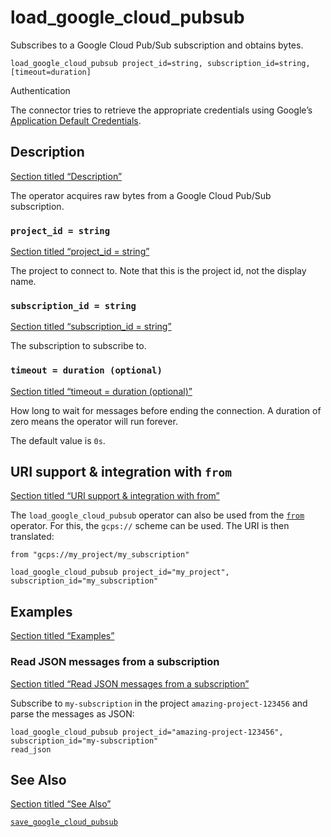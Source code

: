 # load_google_cloud_pubsub

Subscribes to a Google Cloud Pub/Sub subscription and obtains bytes.

```tql
load_google_cloud_pubsub project_id=string, subscription_id=string, [timeout=duration]
```

Authentication

The connector tries to retrieve the appropriate credentials using Google’s [Application Default Credentials](https://google.aip.dev/auth/4110).

## Description

[Section titled “Description”](#description)

The operator acquires raw bytes from a Google Cloud Pub/Sub subscription.

### `project_id = string`

[Section titled “project\_id = string”](#project_id--string)

The project to connect to. Note that this is the project id, not the display name.

### `subscription_id = string`

[Section titled “subscription\_id = string”](#subscription_id--string)

The subscription to subscribe to.

### `timeout = duration (optional)`

[Section titled “timeout = duration (optional)”](#timeout--duration-optional)

How long to wait for messages before ending the connection. A duration of zero means the operator will run forever.

The default value is `0s`.

## URI support & integration with `from`

[Section titled “URI support & integration with from”](#uri-support--integration-with-from)

The `load_google_cloud_pubsub` operator can also be used from the [`from`](/reference/operators/from) operator. For this, the `gcps://` scheme can be used. The URI is then translated:

```tql
from "gcps://my_project/my_subscription"
```

```tql
load_google_cloud_pubsub project_id="my_project", subscription_id="my_subscription"
```

## Examples

[Section titled “Examples”](#examples)

### Read JSON messages from a subscription

[Section titled “Read JSON messages from a subscription”](#read-json-messages-from-a-subscription)

Subscribe to `my-subscription` in the project `amazing-project-123456` and parse the messages as JSON:

```tql
load_google_cloud_pubsub project_id="amazing-project-123456", subscription_id="my-subscription"
read_json
```

## See Also

[Section titled “See Also”](#see-also)

[`save_google_cloud_pubsub`](/reference/operators/save_google_cloud_pubsub)